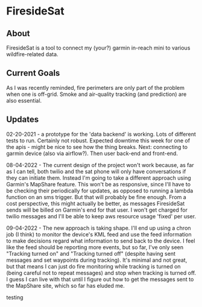 # FiresideSat

## About

FiresideSat is a tool to connect my (your?) garmin in-reach mini to various wildfire-related data.

## Current Goals

As I was recently reminded, fire perimeters are only part of the
problem when one is off-grid. Smoke and air-quality tracking (and
prediction) are also essential.  

## Updates

02-20-2021 - a prototype for the 'data backend' is working. Lots of different tests to run. Certainly not robust. Expected downtime this week for one of the apis - might be nice to see how the thing breaks. Next: connecting to garmin device (also via airflow?). Then user back-end and front-end. 

08-04-2022 - The current design of the project won't work because, as
far as I can tell, both twilio and the sat phone will only have
conversations if they can initiate them. Instead I'm going to take a
different approach using Garmin's MapShare feature. This won't be as
responsive, since I'll have to be checking their periodically for
updates, as opposed to running a lambda function on an sms
trigger. But that will probably be fine enough. From a cost
perspective, this might actually be better, as messages FiresideSat
sends will be billed on Garmin's end for that user. I won't get
charged for twilio messages and I'll be able to keep aws resource
usage 'fixed' per user. 

09-04-2022 - The new approach is taking shape. I'll end up using a
chron job (I think) to monitor the device's KML feed and use the feed
information to make decisions regard what information to send back to
the device. I feel like the feed should be reporting more events, but
so far, I've only seen "Tracking turned on" and "Tracking turned off"
(despite having sent messages and set waypoints during tracking). It's
minimal and not great, but that means I can just do fire monitoring
while tracking is turned on (being careful not to repeat messages) and
stop when tracking is turned off. I guess I can live with that until I
figure out how to get the messages sent to the MapShare site, which so
far has eluded me. 

testing
